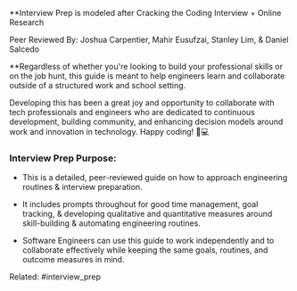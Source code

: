 **Interview Prep is modeled after Cracking the Coding Interview + Online Research

Peer Reviewed By: Joshua Carpentier, Mahir Eusufzai, Stanley Lim, & Daniel Salcedo

**Regardless of whether you're looking to build your professional skills or on the job hunt, this guide is meant to help engineers learn and collaborate outside of a structured work and school setting.

Developing this has been a great joy and opportunity to collaborate with tech professionals and engineers who are dedicated to continuous development, building community, and enhancing decision models around work and innovation in technology. Happy coding! 🎉💻
### Interview Prep Purpose:

- This is a detailed, peer-reviewed guide on how to approach engineering routines & interview preparation. 
    
- It includes prompts throughout for good time management, goal tracking, & developing qualitative and quantitative measures around skill-building & automating engineering routines. 
    
- Software Engineers can use this guide to work independently and to collaborate effectively while keeping the same goals, routines, and outcome measures in mind.



Related: #interview_prep